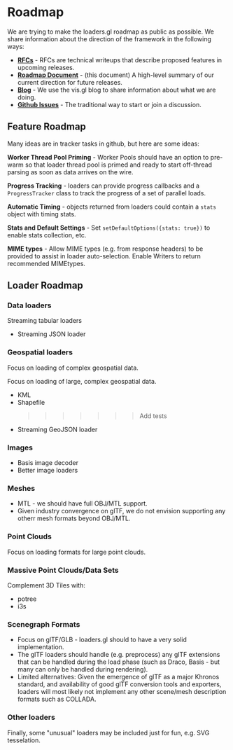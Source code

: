 # Roadmap

We are trying to make the loaders.gl roadmap as public as possible. We share information about the direction of the framework in the following ways:

- **[RFCs](https://github.com/uber-web/loaders.gl/tree/master/dev-docs/RFCs)** - RFCs are technical writeups that describe proposed features in upcoming releases.
- **[Roadmap Document](https://github.com/uber-web/loaders.gl/tree/master/docs/overview/roadmap)** - (this document) A high-level summary of our current direction for future releases.
- **[Blog](https://medium.com/@vis.gl)** - We use the vis.gl blog to share information about what we are doing.
- **[Github Issues](https://github.com/uber-web/loaders.gl/issues)** - The traditional way to start or join a discussion.

## Feature Roadmap

Many ideas are in tracker tasks in github, but here are some ideas:

**Worker Thread Pool Priming** - Worker Pools should have an option to pre-warm so that loader thread pool is primed and ready to start off-thread parsing as soon as data arrives on the wire.

**Progress Tracking** - loaders can provide progress callbacks and a `ProgressTracker` class to track the progress of a set of parallel loads.

**Automatic Timing** - objects returned from loaders could contain a `stats` object with timing stats.

**Stats and Default Settings** - Set `setDefaultOptions({stats: true})` to enable stats collection, etc.

**MIME types** - Allow MIME types (e.g. from response headers) to be provided to assist in loader auto-selection. Enable Writers to return recommended MIMEtypes.

## Loader Roadmap

### Data loaders

Streaming tabular loaders

- Streaming JSON loader

### Geospatial loaders

Focus on loading of complex geospatial data.

Focus on loading of large, complex geospatial data.

- KML
- Shapefile
  > > > > > > > Add tests
- Streaming GeoJSON loader

### Images

- Basis image decoder
- Better image loaders

### Meshes

- MTL - we should have full OBJ/MTL support.
- Given industry convergence on glTF, we do not envision supporting any otherr mesh formats beyond OBJ/MTL.

### Point Clouds

Focus on loading formats for large point clouds.

### Massive Point Clouds/Data Sets

Complement 3D Tiles with:

- potree
- i3s

### Scenegraph Formats

- Focus on glTF/GLB - loaders.gl should to have a very solid implementation.
- The glTF loaders should handle (e.g. preprocess) any glTF extensions that can be handled during the load phase (such as Draco, Basis - but many can only be handled during rendering).
- Limited alternatives: Given the emergence of glTF as a major Khronos standard, and availability of good glTF conversion tools and exporters, loaders will most likely not implement any other scene/mesh description formats such as COLLADA.

### Other loaders

Finally, some "unusual" loaders may be included just for fun, e.g. SVG tesselation.
